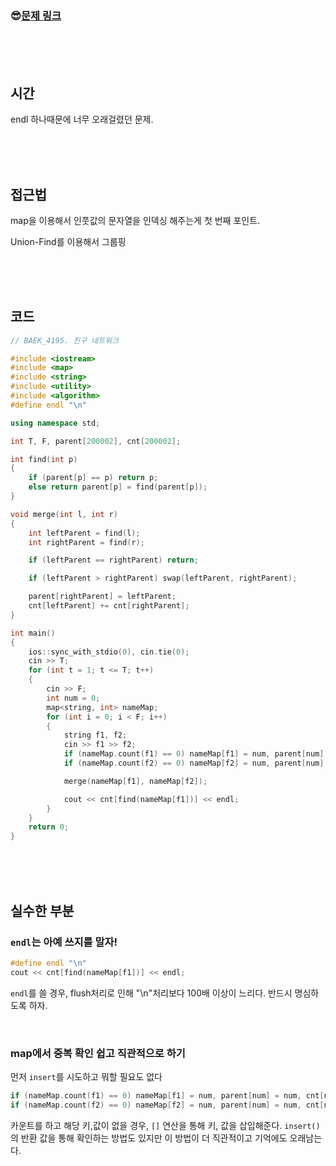 

### &#128526;[문제 링크](https://www.acmicpc.net/problem/4195)

<br>

<br>

<br>

## 시간

endl 하나때문에 너무 오래걸렸던 문제.

<br>

<br>

<br>

## 접근법

map을 이용해서 인풋값의 문자열을 인덱싱 해주는게 첫 번째 포인트.

Union-Find를 이용해서 그룹핑

<br>

<br>

<br>

## 코드

```cpp
// BAEK_4195. 친구 네트워크

#include <iostream>
#include <map>
#include <string>
#include <utility>
#include <algorithm>
#define endl "\n"

using namespace std;

int T, F, parent[200002], cnt[200002];

int find(int p)
{
	if (parent[p] == p) return p;
	else return parent[p] = find(parent[p]);
}

void merge(int l, int r)
{
	int leftParent = find(l);
	int rightParent = find(r);

	if (leftParent == rightParent) return;

	if (leftParent > rightParent) swap(leftParent, rightParent);

	parent[rightParent] = leftParent;
	cnt[leftParent] += cnt[rightParent];
}

int main()
{
	ios::sync_with_stdio(0), cin.tie(0);
	cin >> T;
	for (int t = 1; t <= T; t++)
	{
		cin >> F;
		int num = 0;
		map<string, int> nameMap;
		for (int i = 0; i < F; i++)
		{
			string f1, f2;
			cin >> f1 >> f2;
			if (nameMap.count(f1) == 0) nameMap[f1] = num, parent[num] = num, cnt[num++] = 1;
			if (nameMap.count(f2) == 0) nameMap[f2] = num, parent[num] = num, cnt[num++] = 1;

			merge(nameMap[f1], nameMap[f2]);

			cout << cnt[find(nameMap[f1])] << endl;
		}
	}
	return 0;
}
```

<br>

<br>

<br>

## 실수한 부분

### `endl`는 아예 쓰지를 말자!

```cpp
#define endl "\n"
cout << cnt[find(nameMap[f1])] << endl;
```

`endl`를 쓸 경우, flush처리로 인해 "\n"처리보다 100배 이상이 느리다. 반드시 명심하도록 하자.

<br>

### map에서 중복 확인 쉽고 직관적으로 하기

먼저 `insert`를 시도하고 뭐할 필요도 없다

```cpp
if (nameMap.count(f1) == 0) nameMap[f1] = num, parent[num] = num, cnt[num++] = 1;
if (nameMap.count(f2) == 0) nameMap[f2] = num, parent[num] = num, cnt[num++] = 1;
```

카운트를 하고 해당 키,값이 없을 경우, `[]` 연산을 통해 키, 값을 삽입해준다. `insert()`의 반환 값을 통해 확인하는 방법도 있지만 이 방법이 더 직관적이고 기억에도 오래남는다.